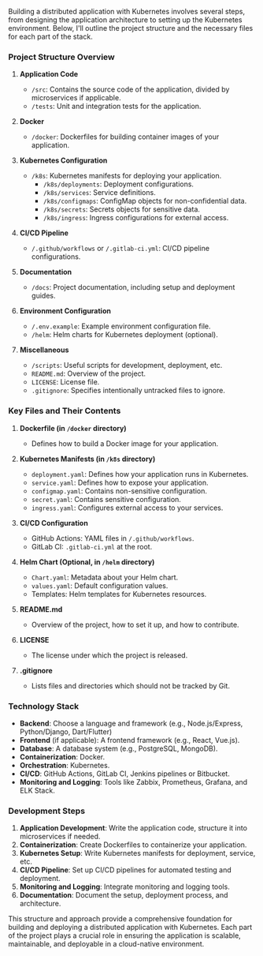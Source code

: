 Building a distributed application with Kubernetes involves several steps, from designing the application architecture to setting up the Kubernetes environment. Below, I'll outline the project structure and the necessary files for each part of the stack.

### Project Structure Overview

1. **Application Code**
   - `/src`: Contains the source code of the application, divided by microservices if applicable.
   - `/tests`: Unit and integration tests for the application.

2. **Docker**
   - `/docker`: Dockerfiles for building container images of your application.

3. **Kubernetes Configuration**
   - `/k8s`: Kubernetes manifests for deploying your application.
     - `/k8s/deployments`: Deployment configurations.
     - `/k8s/services`: Service definitions.
     - `/k8s/configmaps`: ConfigMap objects for non-confidential data.
     - `/k8s/secrets`: Secrets objects for sensitive data.
     - `/k8s/ingress`: Ingress configurations for external access.

4. **CI/CD Pipeline**
   - `/.github/workflows` or `/.gitlab-ci.yml`: CI/CD pipeline configurations.

5. **Documentation**
   - `/docs`: Project documentation, including setup and deployment guides.

6. **Environment Configuration**
   - `/.env.example`: Example environment configuration file.
   - `/helm`: Helm charts for Kubernetes deployment (optional).

7. **Miscellaneous**
   - `/scripts`: Useful scripts for development, deployment, etc.
   - `README.md`: Overview of the project.
   - `LICENSE`: License file.
   - `.gitignore`: Specifies intentionally untracked files to ignore.

### Key Files and Their Contents

1. **Dockerfile (in `/docker` directory)**
   - Defines how to build a Docker image for your application.

2. **Kubernetes Manifests (in `/k8s` directory)**
   - `deployment.yaml`: Defines how your application runs in Kubernetes.
   - `service.yaml`: Defines how to expose your application.
   - `configmap.yaml`: Contains non-sensitive configuration.
   - `secret.yaml`: Contains sensitive configuration.
   - `ingress.yaml`: Configures external access to your services.

3. **CI/CD Configuration**
   - GitHub Actions: YAML files in `/.github/workflows`.
   - GitLab CI: `.gitlab-ci.yml` at the root.

4. **Helm Chart (Optional, in `/helm` directory)**
   - `Chart.yaml`: Metadata about your Helm chart.
   - `values.yaml`: Default configuration values.
   - Templates: Helm templates for Kubernetes resources.

5. **README.md**
   - Overview of the project, how to set it up, and how to contribute.

6. **LICENSE**
   - The license under which the project is released.

7. **.gitignore**
   - Lists files and directories which should not be tracked by Git.

### Technology Stack

- **Backend**: Choose a language and framework (e.g., Node.js/Express, Python/Django, Dart/Flutter)
- **Frontend** (if applicable): A frontend framework (e.g., React, Vue.js).
- **Database**: A database system (e.g., PostgreSQL, MongoDB).
- **Containerization**: Docker.
- **Orchestration**: Kubernetes.
- **CI/CD**: GitHub Actions, GitLab CI, Jenkins pipelines or Bitbucket.
- **Monitoring and Logging**: Tools like Zabbix, Prometheus, Grafana, and ELK Stack.

### Development Steps

1. **Application Development**: Write the application code, structure it into microservices if needed.
2. **Containerization**: Create Dockerfiles to containerize your application.
3. **Kubernetes Setup**: Write Kubernetes manifests for deployment, service, etc.
4. **CI/CD Pipeline**: Set up CI/CD pipelines for automated testing and deployment.
5. **Monitoring and Logging**: Integrate monitoring and logging tools.
6. **Documentation**: Document the setup, deployment process, and architecture.

This structure and approach provide a comprehensive foundation for building and deploying a distributed application with Kubernetes. Each part of the project plays a crucial role in ensuring the application is scalable, maintainable, and deployable in a cloud-native environment.
